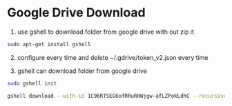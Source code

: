 # Google Drive Download

1. use gshell to download folder from google drive with out zip it

```bash
sudo apt-get install gshell
```

2. configure every time and delete ~/.gdrive/token_v2.json every time

3. gshell can download folder from google drive

```bash
sudo gshell init

gshell download --with-id 1C96RTSEG6ofRRuRHWjgw-afLZPokLdhC --recursive
```